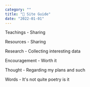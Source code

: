 ```yaml
---
category: "" 
title: "🔮 Site Guide"
date: "2022-01-01"
---
```



Teachings - Sharing 

Resources - Sharing 

Research - Collecting interesting data  

Encouragement - Worth it 

Thought - Regarding my plans and such 

Words - It's not quite poetry is it 

